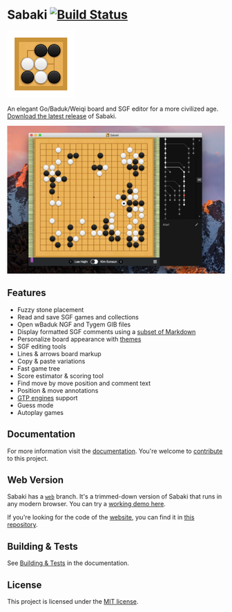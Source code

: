 # Sabaki [![Build Status](https://travis-ci.org/yishn/Sabaki.svg?branch=master)](https://travis-ci.org/yishn/Sabaki)

<img src="logo.png" width="156" height="156">

An elegant Go/Baduk/Weiqi board and SGF editor for a more civilized age. [Download the latest release](https://github.com/yishn/Sabaki/releases) of Sabaki.

![Screenshot](screenshot.png)

## Features

- Fuzzy stone placement
- Read and save SGF games and collections
- Open wBaduk NGF and Tygem GIB files
- Display formatted SGF comments using a [subset of Markdown](https://github.com/yishn/Sabaki/blob/master/docs/guides/markdown.md)
- Personalize board appearance with [themes](https://github.com/yishn/Sabaki/blob/master/docs/guides/theme-directory.md)
- SGF editing tools
- Lines & arrows board markup
- Copy & paste variations
- Fast game tree
- Score estimator & scoring tool
- Find move by move position and comment text
- Position & move annotations
- [GTP engines](https://github.com/yishn/Sabaki/blob/master/docs/guides/engines.md) support
- Guess mode
- Autoplay games

## Documentation

For more information visit the [documentation](https://github.com/yishn/Sabaki/blob/master/docs/README.md). You're welcome to [contribute](https://github.com/yishn/Sabaki/blob/master/CONTRIBUTING.md) to this project.

## Web Version

Sabaki has a [`web`](https://github.com/yishn/Sabaki/tree/web) branch. It's a trimmed-down version of Sabaki that runs in any modern browser. You can try a [working demo here](http://sabaki.yichuanshen.de/web/).

If you're looking for the code of the [website](http://sabaki.yichuanshen.de/), you can find it in [this repository](https://github.com/yishn/sabaki-website).

## Building & Tests

See [Building & Tests](https://github.com/yishn/Sabaki/blob/master/docs/guides/building-tests.md) in the documentation.

## License

This project is licensed under the [MIT license](https://github.com/yishn/Sabaki/blob/master/LICENSE.md).
